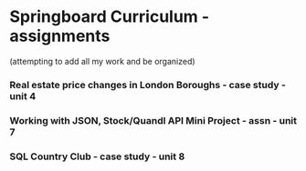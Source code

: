 # Springboard Curriculum - assignments 
(attempting to add all my work and be organized)
### Real estate price changes in London Boroughs - case study - unit 4
### Working with JSON, Stock/Quandl API Mini Project - assn - unit 7
### SQL Country Club - case study - unit 8